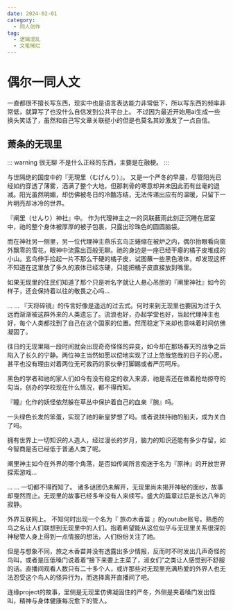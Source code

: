 ```yaml
---
date: 2024-02-01
category:
  - 同人创作
tag:
  - 逻辑混乱
  - 文笔稀烂
---
```


# 偶尔一同人文

一直都很不擅长写东西，现实中也是语言表达能力非常低下，所以写东西的频率非常低，就算写了也没什么自信发到公共平台上。
不过因为最近开始用ai生成一些换头笑话了，虽然和自己写文章关联挺小的但是也莫名其妙激发了一点自信。

## 萧条的无现里

::: warning 很无聊
不是什么正经的东西，主要是在融梗。
:::

与世隔绝的国度中的『无現里（むげんり）』。
又是一个严冬的早晨，尽管阳光已经如约穿透了薄雾，洒满了整个大地，但那刺骨的寒意却并未因此而有丝毫的退减。阳光虽然明媚，却仿佛被冬日的冷酷冻结，无法传递出应有的温暖，只留下一片明亮却冰冷的世界。


『阐里（せんり）神社』中。
作为代理神主之一的凤联薮雨此刻正沉睡在居室中，祂的整个身体被厚厚的被子包裹，只露出珍珠色的圆圆脑袋。


而在神社另一侧里，另一位代理神主燕乐玄鸟正蜷缩在被炉之内，偶尔抬眼看向窗外飘零的雪花，眼神中流露出百般无聊。祂的身边是一座已经干瘪的橘子皮堆成的小山。玄鸟伸手捡起一片不那么干硬的橘子皮，试图蘸一些黑色液体，却发现这杯不知道在这里放了多久的液体已经冻硬，只能把橘子皮直接放到嘴里。


如果无现里的住民们知道了那个只是听名字就让人悬心吊胆的『阐里神社』如今的样子，还会保持着以往的敬畏之心吗…


…
…
『天将碎镜』的传言好像是遥远的过去式。何时来到无现里也要因为过于久远而渐渐被这群外来的人类遗忘了。流浪也好，办起学堂也好，当起代理神主也好，每个人类都找到了自己在这个国家的位置。然而稳定下来却也意味着时间仿佛凝固了。


往日的无现里隔一段时间就会出现奇奇怪怪的异变，如今却在那场春天的战争之后陷入了长久的宁静。两位神主当然如愿以偿地实现了过上悠哉悠哉的日子的心愿。甚平也没有理由对着两位无可救药的家伙拳打脚踢或者严厉呵斥。

黑色的学者和祂的家人们如今有没有稳定的收入来源，祂是否还在做着抢劫掠夺的勾当，创办的学校现在什么情况，都不得而知。

『瞳』化作的妖怪依然躲在草丛中保护着自己的血亲『腕』吗。

一头绿色长发的笨蛋，实现了祂的新皇梦想了吗。或者说扶持祂的船夫，成为关白了吗。

拥有世界上一切知识的人造人，经过漫长的岁月，脑力的知识还能有多少存留，如今智商是否已经低于普通人类了呢。

阐里神主如今在外界的哪个角落，是否如传闻所言痴迷于名为『原神』的开放世界探索游戏…


…
…
一切都不得而知了。
诸多谜团仍未解开，无现里尚未揭开神秘的面纱，故事却戛然而止。无现里的故事已经多年没有人来续写。盛大的篇章过后是长达八年的寂静。


外界互联网上。
不知何时出现一个名为『 旅の木香苗 』的youtube账号。熟悉的鸟之名让人们联想到无现里中的人们。抱着希望能从这位似乎与无现里关系很深的神秘管人身上得到一点情报的想法，人们纷纷关注了祂。


但是与想象不同，旅之木香苗并没有透露出多少情报，反而时不时发出几声奇怪的鸟叫，或者是压低嗓门说着着“接下来要上主菜了，淑女们”之类让人感觉到不舒服的话。直播间观看人数只有二十多个人，或许那些对无现里充满热爱的外界人也无法忍受这个鸟人的怪异行为，而选择离开直播间了吧。


连缘project的故事，里侧是无现里仿佛凝固住的严冬，外侧是夹着嗓门发出怪叫，精神与身体健康每况愈下的管人。